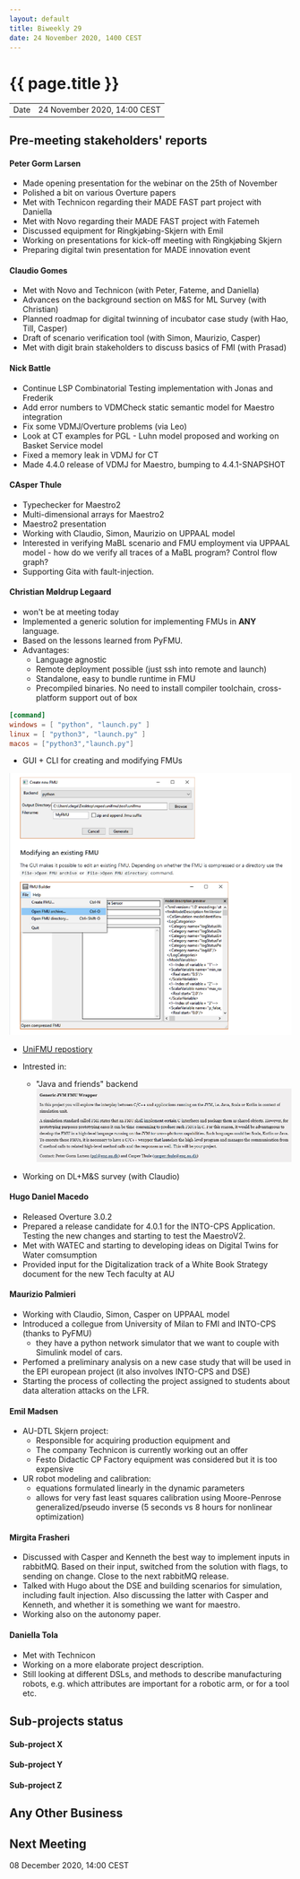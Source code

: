 ```yaml
---
layout: default
title: Biweekly 29
date: 24 November 2020, 1400 CEST
---
```


<script src="https://code.jquery.com/jquery-1.11.1.min.js">
</script>
<script src="/javascripts/edit.js"></script>
<script>setEditButonNm();</script>

# {{ page.title }}

|      |                              |
| ---- | ---------------------------- |
| Date | 24 November 2020, 14:00 CEST |

## Pre-meeting stakeholders' reports

<!-- Please keep in mind that the minutes are publicly available.-->

#### Peter Gorm Larsen

- Made opening presentation for the webinar on the 25th of November
- Polished a bit on various Overture papers
- Met with Technicon regarding their MADE FAST part project with Daniella
- Met with Novo regarding their MADE FAST project with Fatemeh
- Discussed equipment for Ringkjøbing-Skjern with Emil
- Working on presentations for kick-off meeting with Ringkjøbing Skjern
- Preparing digital twin presentation for MADE innovation event

#### Claudio Gomes

- Met with Novo and Technicon (with Peter, Fateme, and Daniella)
- Advances on the background section on M&S for ML Survey (with Christian)
- Planned roadmap for digital twinning of incubator case study (with Hao, Till, Casper)
- Draft of scenario verification tool (with Simon, Maurizio, Casper)
- Met with digit brain stakeholders to discuss basics of FMI (with Prasad)

#### Nick Battle

- Continue LSP Combinatorial Testing implementation with Jonas and Frederik
- Add error numbers to VDMCheck static semantic model for Maestro integration
- Fix some VDMJ/Overture problems (via Leo)
- Look at CT examples for PGL - Luhn model proposed and working on Basket Service model
- Fixed a memory leak in VDMJ for CT
- Made 4.4.0 release of VDMJ for Maestro, bumping to 4.4.1-SNAPSHOT

#### CAsper Thule

- Typechecker for Maestro2
- Multi-dimensional arrays for Maestro2
- Maestro2 presentation
- Working with Claudio, Simon, Maurizio on UPPAAL model
- Interested in verifying MaBL scenario and FMU employment via UPPAAL model - how do we verify all traces of a MaBL program? Control flow graph?
- Supporting Gita with fault-injection.

#### Christian Møldrup Legaard

- won't be at meeting today
- Implemented a generic solution for implementing FMUs in **ANY** language.
- Based on the lessons learned from PyFMU.
- Advantages:
  - Language agnostic
  - Remote deployment possible (just ssh into remote and launch)
  - Standalone, easy to bundle runtime in FMU
  - Precompiled binaries. No need to install compiler toolchain, cross-platform support out of box

```toml
[command]
windows = [ "python", "launch.py" ]
linux = [ "python3", "launch.py" ]
macos = ["python3","launch.py"]
```

- GUI + CLI for creating and modifying FMUs

![](assets/2020-11-24-11-57-57.png)

- [UniFMU repostiory](https://github.com/INTO-CPS-Association/unifmu)

- Intrested in:

  - "Java and friends" backend
    ![](assets/2020-11-24-12-06-59.png)

- Working on DL+M&S survey (with Claudio)

#### Hugo Daniel Macedo
- Released Overture 3.0.2
- Prepared a release candidate for 4.0.1 for the INTO-CPS Application. Testing the new changes and starting to test the MaestroV2. 
- Met with WATEC and starting to developing ideas on Digital Twins for Water comsumption
- Provided input for the Digitalization track of a White Book Strategy document for the new Tech faculty at AU

#### Maurizio Palmieri
- Working with Claudio, Simon, Casper on UPPAAL model
- Introduced a collegue from University of Milan to FMI and INTO-CPS (thanks to PyFMU)
	- they have a python network simulator that we want to couple with Simulink model of cars.
- Perfomed a preliminary analysis on a new case study that will be used in the EPI european project (it also involves INTO-CPS and DSE)
- Starting the process of collecting the project assigned to students about data alteration attacks on the LFR.

#### Emil Madsen
- AU-DTL Skjern project:
  - Responsible for acquiring production equipment and 
  - The company Technicon is currently working out an offer
  - Festo Didactic CP Factory equipment was considered but it is too expensive
- UR robot modeling and calibration:
  - equations formulated linearly in the dynamic parameters
  - allows for very fast least squares calibration using Moore-Penrose generalized/pseudo inverse (5 seconds vs 8 hours for nonlinear optimization)

#### Mirgita Frasheri
- Discussed with Casper and Kenneth the best way to implement inputs in rabbitMQ. Based on their input, switched from the solution with flags, 
to sending on change. Close to the next rabbitMQ release.
- Talked with Hugo about the DSE and building scenarios for simulation, including fault injection. Also discussing the latter with Casper and Kenneth, and whether it is something we want for maestro.
- Working also on the autonomy paper.

#### Daniella Tola
- Met with Technicon
- Working on a more elaborate project description.
- Still looking at different DSLs, and methods to describe manufacturing robots, e.g. which attributes are important for a robotic arm, or for a tool etc.

## Sub-projects status

#### Sub-project X

#### Sub-project Y

#### Sub-project Z

## Any Other Business

## Next Meeting

08 December 2020, 14:00 CEST

<div id="edit_page_div"></div>
